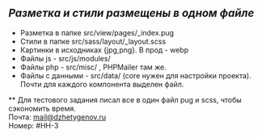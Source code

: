 ## _Разметка и стили размещены в одном файле_

- Разметка в папке src/view/pages/_index.pug
- Стили в папке src/sass/layout/_layout.scss
- Картинки в исходниках {jpg,png}. В прод - webp
- Файлы js - src/js/modules/
- Файлы php - src/misc/ , PHPMailer там же.
- Файлы с данными - src/data/ (core нужен для настройки проекта). Почти для каждого компонента выделен файл.

** Для тестового задания писал все в один файл pug и scss, чтобы сэкономить время.  
Почта: mail@dzhetygenov.ru  
Номер: #HH-3
